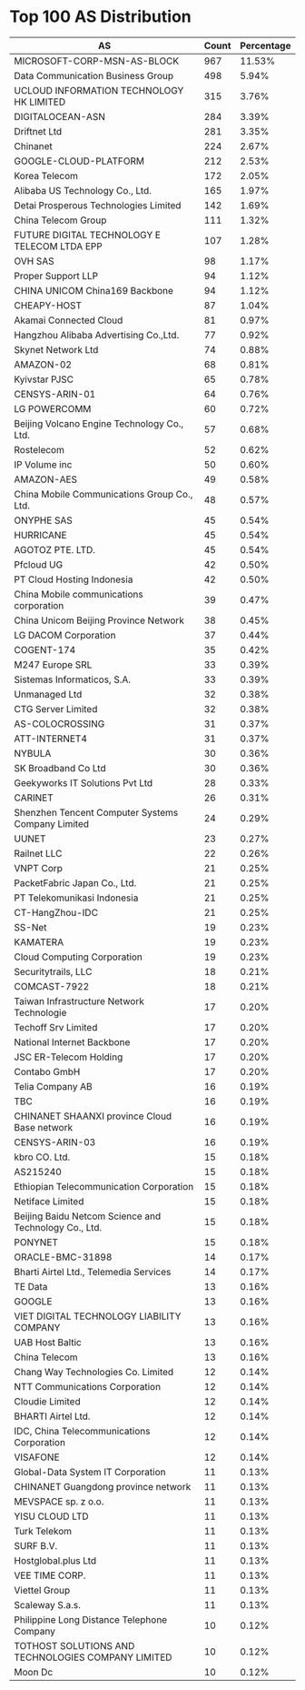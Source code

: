 # Top 100 AS Distribution
| AS | Count | Percentage |
|----|----|----|
| MICROSOFT-CORP-MSN-AS-BLOCK | 967 | 11.53% |
| Data Communication Business Group | 498 | 5.94% |
| UCLOUD INFORMATION TECHNOLOGY HK LIMITED | 315 | 3.76% |
| DIGITALOCEAN-ASN | 284 | 3.39% |
| Driftnet Ltd | 281 | 3.35% |
| Chinanet | 224 | 2.67% |
| GOOGLE-CLOUD-PLATFORM | 212 | 2.53% |
| Korea Telecom | 172 | 2.05% |
| Alibaba US Technology Co., Ltd. | 165 | 1.97% |
| Detai Prosperous Technologies Limited | 142 | 1.69% |
| China Telecom Group | 111 | 1.32% |
| FUTURE DIGITAL TECHNOLOGY E TELECOM LTDA EPP | 107 | 1.28% |
| OVH SAS | 98 | 1.17% |
| Proper Support LLP | 94 | 1.12% |
| CHINA UNICOM China169 Backbone | 94 | 1.12% |
| CHEAPY-HOST | 87 | 1.04% |
| Akamai Connected Cloud | 81 | 0.97% |
| Hangzhou Alibaba Advertising Co.,Ltd. | 77 | 0.92% |
| Skynet Network Ltd | 74 | 0.88% |
| AMAZON-02 | 68 | 0.81% |
| Kyivstar PJSC | 65 | 0.78% |
| CENSYS-ARIN-01 | 64 | 0.76% |
| LG POWERCOMM | 60 | 0.72% |
| Beijing Volcano Engine Technology Co., Ltd. | 57 | 0.68% |
| Rostelecom | 52 | 0.62% |
| IP Volume inc | 50 | 0.60% |
| AMAZON-AES | 49 | 0.58% |
| China Mobile Communications Group Co., Ltd. | 48 | 0.57% |
| ONYPHE SAS | 45 | 0.54% |
| HURRICANE | 45 | 0.54% |
| AGOTOZ PTE. LTD. | 45 | 0.54% |
| Pfcloud UG | 42 | 0.50% |
| PT Cloud Hosting Indonesia | 42 | 0.50% |
| China Mobile communications corporation | 39 | 0.47% |
| China Unicom Beijing Province Network | 38 | 0.45% |
| LG DACOM Corporation | 37 | 0.44% |
| COGENT-174 | 35 | 0.42% |
| M247 Europe SRL | 33 | 0.39% |
| Sistemas Informaticos, S.A. | 33 | 0.39% |
| Unmanaged Ltd | 32 | 0.38% |
| CTG Server Limited | 32 | 0.38% |
| AS-COLOCROSSING | 31 | 0.37% |
| ATT-INTERNET4 | 31 | 0.37% |
| NYBULA | 30 | 0.36% |
| SK Broadband Co Ltd | 30 | 0.36% |
| Geekyworks IT Solutions Pvt Ltd | 28 | 0.33% |
| CARINET | 26 | 0.31% |
| Shenzhen Tencent Computer Systems Company Limited | 24 | 0.29% |
| UUNET | 23 | 0.27% |
| Railnet LLC | 22 | 0.26% |
| VNPT Corp | 21 | 0.25% |
| PacketFabric Japan Co., Ltd. | 21 | 0.25% |
| PT Telekomunikasi Indonesia | 21 | 0.25% |
| CT-HangZhou-IDC | 21 | 0.25% |
| SS-Net | 19 | 0.23% |
| KAMATERA | 19 | 0.23% |
| Cloud Computing Corporation | 19 | 0.23% |
| Securitytrails, LLC | 18 | 0.21% |
| COMCAST-7922 | 18 | 0.21% |
| Taiwan Infrastructure Network Technologie | 17 | 0.20% |
| Techoff Srv Limited | 17 | 0.20% |
| National Internet Backbone | 17 | 0.20% |
| JSC ER-Telecom Holding | 17 | 0.20% |
| Contabo GmbH | 17 | 0.20% |
| Telia Company AB | 16 | 0.19% |
| TBC | 16 | 0.19% |
| CHINANET SHAANXI province Cloud Base network | 16 | 0.19% |
| CENSYS-ARIN-03 | 16 | 0.19% |
| kbro CO. Ltd. | 15 | 0.18% |
| AS215240 | 15 | 0.18% |
| Ethiopian Telecommunication Corporation | 15 | 0.18% |
| Netiface Limited | 15 | 0.18% |
| Beijing Baidu Netcom Science and Technology Co., Ltd. | 15 | 0.18% |
| PONYNET | 15 | 0.18% |
| ORACLE-BMC-31898 | 14 | 0.17% |
| Bharti Airtel Ltd., Telemedia Services | 14 | 0.17% |
| TE Data | 13 | 0.16% |
| GOOGLE | 13 | 0.16% |
| VIET DIGITAL TECHNOLOGY LIABILITY COMPANY | 13 | 0.16% |
| UAB Host Baltic | 13 | 0.16% |
| China Telecom | 13 | 0.16% |
| Chang Way Technologies Co. Limited | 12 | 0.14% |
| NTT Communications Corporation | 12 | 0.14% |
| Cloudie Limited | 12 | 0.14% |
| BHARTI Airtel Ltd. | 12 | 0.14% |
| IDC, China Telecommunications Corporation | 12 | 0.14% |
| VISAFONE | 12 | 0.14% |
| Global-Data System IT Corporation | 11 | 0.13% |
| CHINANET Guangdong province network | 11 | 0.13% |
| MEVSPACE sp. z o.o. | 11 | 0.13% |
| YISU CLOUD LTD | 11 | 0.13% |
| Turk Telekom | 11 | 0.13% |
| SURF B.V. | 11 | 0.13% |
| Hostglobal.plus Ltd | 11 | 0.13% |
| VEE TIME CORP. | 11 | 0.13% |
| Viettel Group | 11 | 0.13% |
| Scaleway S.a.s. | 11 | 0.13% |
| Philippine Long Distance Telephone Company | 10 | 0.12% |
| TOTHOST SOLUTIONS AND TECHNOLOGIES COMPANY LIMITED | 10 | 0.12% |
| Moon Dc | 10 | 0.12% |
